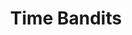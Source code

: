 ---
title: "Time Bandits"
hashtag: "time-bandits"
tags:
  - Movie
  - Time Travel
  - God as a Character
---
